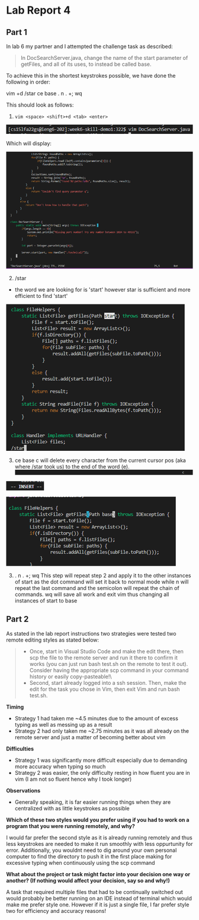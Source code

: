 # Lab Report 4

## Part 1
In lab 6 my partner and I attempted the challenge task as described:
>In DocSearchServer.java, change the name of the start parameter of getFiles, and all of its uses, to instead be called base.

To achieve this in the shortest keystrokes possible, we have done the following in order: 

vim <space> <shift>+d <tab> <enter>
/star <enter> ce base <esc> . n . 
<shift>+; wq

This should look as follows: 
1) ```vim <space> <shift>+d <tab> <enter>```
  
![image](5.png)
  
Which will display:
  
![image](1.png)
  
2) /star <enter>
* the word we are looking for is 'start' however star is sufficient and more efficient to find 'start' 

![image](2.png)

3) ce base <esc>
 c will delete every character from the current cursor pos (aka where /star took us) to the end of the word (e). 
![image](6.png)

![image](3.png)
  
![image](4.png)

3) . n . <shift>+; wq
This step will repeat step 2 and apply it to the other instances of start
as the dot command will set it back to normal mode while n will repeat the last command and the semicolon will repeat the chain of commands.
wq will save all work and exit vim thus changing all instances of start to base 

## Part 2
As stated in the lab report instructions two strategies were tested two remote editing styles as stated below:
  
 >- Once, start in Visual Studio Code and make the edit there, then scp the file to the remote server and run it there to confirm it works (you can just run bash test.sh on the remote to test it out). Consider having the appropriate scp command in your command history or easily copy-pasteable!\
 >- Second, start already logged into a ssh session. Then, make the edit for the task you chose in Vim, then exit Vim and run bash test.sh.
  
 **Timing**
  - Strategy 1 had taken me ~4.5 minutes due to the amount of excess typing as well as messing up as a result
  - Strategy 2 had only taken me ~2.75 minutes as it was all already on the remote server and just a matter of becoming better about vim
  
  **Difficulties**
  - Strategy 1 was significantly more difficult especially due to demanding more accuracy when typing so much
  - Strategy 2 was easier, the only difficulty resting in how fluent you are in vim (I am not so fluent hence why I took longer)
  
  **Observations**
  - Generally speaking, it is far easier running things when they are centralized with as little keystrokes as possible
 
**Which of these two styles would you prefer using if you had to work on a program that you were running remotely, and why?**

  I would far prefer the second style as it is already running remotely and thus less keystrokes are needed to make it run smoothly with less oppurtunity for error. Additionally, you wouldnt need to dig around your own personal computer to find the directory to push it in the first place making for excessive typing when continuously using the scp command
  
**What about the project or task might factor into your decision one way or another? (If nothing would affect your decision, say so and why!)**

  A task that required multiple files that had to be continually switched out would probably be better running on an IDE instead of terminal which would make me prefer style one. However if it is just a single file, I far prefer style two for efficiency and accuracy reasons!
